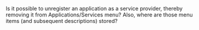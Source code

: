 Is it possible to unregister an application as a service provider, thereby removing it from Applications/Services menu?  Also, where are those menu items (and subsequent descriptions) stored?
